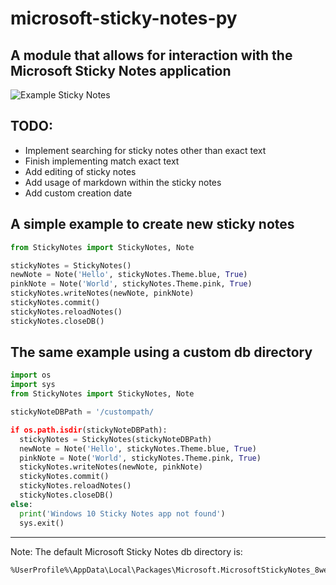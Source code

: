 # microsoft-sticky-notes-py
## A module that allows for interaction with the Microsoft Sticky Notes application
![Example Sticky Notes](https://i.imgur.com/I9YW2sf.png)


## TODO:
- Implement searching for sticky notes other than exact text
- Finish implementing match exact text
- Add editing of sticky notes
- Add usage of markdown within the sticky notes
- Add custom creation date

## A simple example to create new sticky notes
```py
from StickyNotes import StickyNotes, Note

stickyNotes = StickyNotes()
newNote = Note('Hello', stickyNotes.Theme.blue, True)
pinkNote = Note('World', stickyNotes.Theme.pink, True)
stickyNotes.writeNotes(newNote, pinkNote)
stickyNotes.commit()
stickyNotes.reloadNotes()
stickyNotes.closeDB()
```

## The same example using a custom db directory
```py
import os
import sys
from StickyNotes import StickyNotes, Note

stickyNoteDBPath = '/custompath/

if os.path.isdir(stickyNoteDBPath):
  stickyNotes = StickyNotes(stickyNoteDBPath)
  newNote = Note('Hello', stickyNotes.Theme.blue, True)
  pinkNote = Note('World', stickyNotes.Theme.pink, True)
  stickyNotes.writeNotes(newNote, pinkNote)
  stickyNotes.commit()
  stickyNotes.reloadNotes()
  stickyNotes.closeDB()
else:
  print('Windows 10 Sticky Notes app not found')
  sys.exit()

```
---
Note: The default Microsoft Sticky Notes db directory is:
```
%UserProfile%\AppData\Local\Packages\Microsoft.MicrosoftStickyNotes_8wekyb3d8bbwe\LocalState\
```
